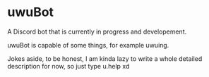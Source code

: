 # uwuBot
A Discord bot that is currently in progress and developement.

uwuBot is capable of some things, for example uwuing.

Jokes aside, to be honest, I am kinda lazy to write a whole detailed description for now, so just type u.help xd
